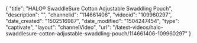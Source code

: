{
    "title": "HALO&reg; SwaddleSure Cotton Adjustable Swaddling Pouch",
    "description": "",
    "channelid": "114661406",
    "videoid": "109960297",
    "date_created": "1502516987",
    "date_modified": "1504247454",
    "type": "captivate",
    "layout": "channelVideo",
    "url": "\/latest-videos\/halo-swaddlesure-cotton-adjustable-swaddling-pouch\/114661406-109960297"
}